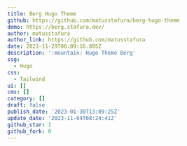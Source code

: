 ```yaml
---
title: Berg Hugo Theme
github: https://github.com/matusstafura/berg-hugo-theme
demo: https://berg.stafura.dev/
author: matusstafura
author_link: https://github.com/matusstafura
date: 2023-11-29T06:09:16.885Z
description: ':mountain: Hugo Theme Berg'
ssg:
  - Hugo
css:
  - Tailwind
ui: []
cms: []
category: []
draft: false
publish_date: '2023-01-30T13:09:25Z'
update_date: '2023-11-04T08:24:41Z'
github_star: 1
github_fork: 0
---
```

